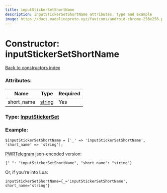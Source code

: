 ```yaml
---
title: inputStickerSetShortName
description: inputStickerSetShortName attributes, type and example
image: https://docs.madelineproto.xyz/favicons/android-chrome-256x256.png
---
```

# Constructor: inputStickerSetShortName  
[Back to constructors index](index.md)



### Attributes:

| Name     |    Type       | Required |
|----------|---------------|----------|
|short\_name|[string](../types/string.md) | Yes|



### Type: [InputStickerSet](../types/InputStickerSet.md)


### Example:

```
$inputStickerSetShortName = ['_' => 'inputStickerSetShortName', 'short_name' => 'string'];
```  

[PWRTelegram](https://pwrtelegram.xyz) json-encoded version:

```
{"_": "inputStickerSetShortName", "short_name": "string"}
```


Or, if you're into Lua:  


```
inputStickerSetShortName={_='inputStickerSetShortName', short_name='string'}

```


